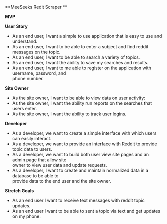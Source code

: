 **MeeSeeks Redit Scraper **

**MVP**

**User Story**

- As an end user, I want a simple to use application that is easy to use and understand. 
- As an end user, I want to be able to enter a subject and find reddit messages on the topic.
- As an end user, I want to be able to search a variety of topics.
- As an end user, I want the ability to save my searches and results. 
- As an end user, I want to me able to register on the application with username, password, and <br> phone number.
 
 
**Site Owner**

- As the site owner, I want to be able to view data on user activity:
- As the site owner, I want the ability run reports on the searches that users enter.
- As the site owner, I want the ability to track user logins.

 
**Developer**

- As a developer, we want to create a simple interface with which users can easily interact.
- As a developer, we want to provide an interface with Reddit to provide topic data to users.  
- As a developer, we want to build both user view site pages and an admin page that  allow site <br> owner to view user data and update requests.
- As a developer, I want to create and maintain normalized data in a database to be able to <br> provide data to the end user and the site owner. 


**Stretch Goals**

- As an end user I want to receive text messages with reddit topic updates.
- As an end user I want to be able to sent a topic via text and get updates on my phone.